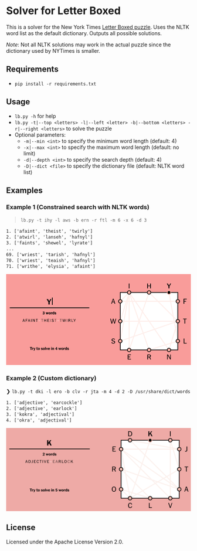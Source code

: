# Solver for Letter Boxed

This is a solver for the New York Times [Letter Boxed puzzle](https://www.nytimes.com/puzzles/letter-boxed). 
Uses the NLTK word list as the default dictionary. Outputs all possible solutions.

_Note_: Not all NLTK solutions may work in the actual puzzle since the dictionary used by NYTimes is smaller.

## Requirements

* `pip install -r requirements.txt`

## Usage

* `lb.py -h` for help
* `lb.py -t|--top <letters> -l|--left <letter> -b|--bottom <letters> -r|--right <letters>` to solve the puzzle
* Optional parameters:
  * `-m|--min <int>` to specify the minimum word length (default: 4)
  * `-x|--max <int>` to specify the maximum word length (default: no limit)
  * `-d|--depth <int>` to specify the search depth (default: 4)
  * `-D|--dict <file>` to specify the dictionary file (default: NLTK word list)

## Examples

### Example 1 (Constrained search with NLTK words)
> `lb.py -t ihy -l aws -b ern -r ftl -m 6 -x 6 -d 3`
```
1. ['afaint', 'theist', 'twirly']
2. ['atwirl', 'lanseh', 'hafnyl']
3. ['faints', 'shewel', 'lyrate']
...
69. ['wriest', 'tarish', 'hafnyl']
70. ['wriest', 'teaish', 'hafnyl']
71. ['writhe', 'elysia', 'afaint']
```
![Example solution](sample_solution1.png)

### Example 2 (Custom dictionary)

❯ `lb.py -t dki -l ero -b clv -r jta -m 4 -d 2 -D /usr/share/dict/words`
```
1. ['adjective', 'earcockle']
2. ['adjective', 'earlock']
3. ['kokra', 'adjectival']
4. ['okra', 'adjectival']
```
![Example solution](sample_solution2.png)

## License
Licensed under the Apache License Version 2.0.


